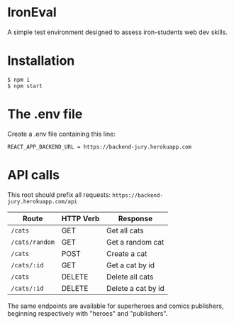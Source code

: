 # IronEval

A simple test environment designed to assess iron-students web dev skills.

# Installation

```shell
$ npm i
$ npm start
```
# The .env file

Create a .env file containing this line:
```
REACT_APP_BACKEND_URL = https://backend-jury.herokuapp.com
```

# API calls

This root should prefix all requests:
```https://backend-jury.herokuapp.com/api```

| Route          | HTTP Verb | Response        |
| -------------- | --------- | -----------------  |
| `/cats`        | GET       | Get all cats       |
| `/cats/random` | GET       | Get a random cat   |
| `/cats`        | POST      | Create a cat       |
| `/cats/:id`    | GET       | Get a cat by id    |
| `/cats`        | DELETE    | Delete all cats    |
| `/cats/:id`    | DELETE    | Delete a cat by id |

The same endpoints are available for superheroes and comics publishers, beginning respectively with "heroes" and "publishers". 